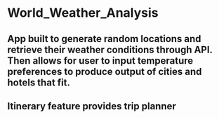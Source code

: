 # World_Weather_Analysis

## App built to generate random locations and retrieve their weather conditions through API. Then allows for user to input temperature preferences to produce output of cities and hotels that fit.

## Itinerary feature provides trip planner
